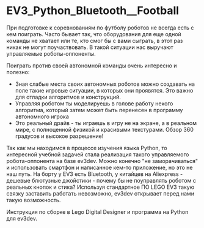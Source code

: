 # EV3_Python_Bluetooth__Football

При подготовке к соревнованиям по футболу роботов не всегда есть с кем поиграть. Часто бывает так, что оборудования для еще одной команды не хватает или те, кто смог бы с вами сыграть, в этот раз никак не могут поучаствовать. В такой ситуации нас выручают управляемые роботы-оппоненты. 

Поиграть против своей автономной команды очень интересно и полезно:
- Зная слабые места своих автономных роботов можно создавать на поле такие игровые ситуации, в которых они проявятся. Это важно для отладки алгоритмов и конструкций.
- Управляя роботом ты моделируешь в голове работу некого алгоритма, который затем может быть перенесен в программу автономного игрока
- Это реальный драйв - ты играешь в игру не на экране, а в реальном мире, с полноценной физикой и красивыми текстурами. Обзор 360 градусов и высокое разрешение!

Так как мы находимся в процессе изучения языка Python, то интересной учебной задачей стала реализация такого управляемого робота-оппонента на базе ev3dev. Можно конечно "не заморачиваться" и использовать смартфон и написанное кем-то приложение, но это не наш путь. На борту у EV3 есть Bluetooth, у китайцев на Aliexpress - дешевые блютузные джойстики - почему бы не поуправлять роботом с реальных кнопок и стика? Используя стандартное ПО LEGO EV3 такую связку заставить работать невозможно, ev3dev открывает перед нами такую возможность. 

Инструкция по сборке в Lego Digital Designer и программа на Python для ev3dev.

